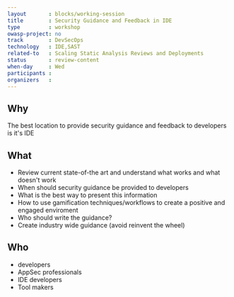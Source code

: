 ```yaml
---
layout       : blocks/working-session
title        : Security Guidance and Feedback in IDE
type         : workshop
owasp-project: no
track        : DevSecOps
technology   : IDE,SAST
related-to   : Scaling Static Analysis Reviews and Deployments
status       : review-content
when-day     : Wed
participants :
organizers   :
---
```


## Why

The best location to provide security guidance and feedback to developers is it's IDE

## What

 - Review current state-of-the art and understand what works and what doesn't work
 - When should security guidance be provided to developers
 - What is the best way to present this information
 - How to use gamification techniques/workflows to create a positive and engaged enviroment
 - Who should write the guidance?
 - Create industry wide guidance (avoid reinvent the wheel)

## Who

 - developers
 - AppSec professionals
 - IDE developers
 - Tool makers
